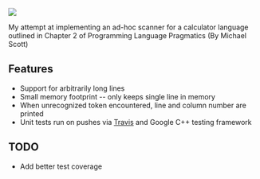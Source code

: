 ![](https://travis-ci.org/StuartHa/Calculator-Scanner.svg?branch=master)

My attempt at implementing an ad-hoc scanner for a calculator language outlined in Chapter 2 of Programming Language Pragmatics (By Michael Scott)

Features
---
+ Support for arbitrarily long lines
+ Small memory footprint -- only keeps single line in memory
+ When unrecognized token encountered, line and column number are printed
+ Unit tests run on pushes via [Travis](https://travis-ci.org/StuartHa/Calculator-Scanner) and Google C++ testing framework 

TODO
---
+ Add better test coverage
